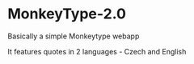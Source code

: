 # MonkeyType-2.0
Basically a simple Monkeytype webapp

It features quotes in 2 languages - Czech and English
